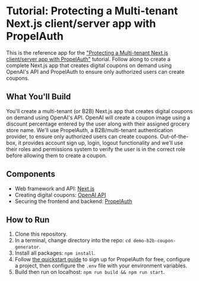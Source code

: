 # Tutorial: Protecting a Multi-tenant Next.js client/server app with PropelAuth

This is the reference app for the ["Protecting a Multi-tenant Next.js client/server app with PropelAuth"](https://www.propelauth.com/blog/multi-tenant-next-js-app/) tutorial. Follow along to create a complete Next.js app that creates digital coupons on demand using OpenAI's API and PropelAuth to ensure only authorized users can create coupons.

## What You'll Build

 You'll create a multi-tenant (or B2B) Next.js app that creates digital coupons on demand using OpenAI's API. OpenAI will create a coupon image using a discount percentage entered by the user along with their assigned grocery store name. We'll use PropelAuth, a B2B/multi-tenant authentication provider, to ensure only authorized users can create coupons. Out-of-the-box, it provides account sign up, login, logout functionality and we’ll use their roles and permissions system to verify the user is in the correct role before allowing them to create a coupon.

## Components

- Web framework and API: [Next.js](https://nextjs.org/)
- Creating digital coupons: [OpenAI API](https://openai.com/index/openai-api/)
- Securing the frontend and backend: [PropelAuth](https://propelauth.com)

## How to Run

1. Clone this repository.
1. In a terminal, change directory into the repo: `cd demo-b2b-coupon-generator`.
1. Install all packages: `npm install`.
1. Follow [the quickstart guide](https://docs.propelauth.com/getting-started/quickstart-fe) to sign up for PropelAuth for free, configure a project, then configure the `.env` file with your environment variables.
1. Build then run on localhost: `npm run build && npm run start`.
